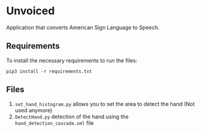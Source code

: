 # Unvoiced
Application that converts American Sign Language to Speech.


## Requirements
To install the necessary requirements to run the files:  

`pip3 install -r requirements.txt`

## Files
1. `set_hand_histogram.py` allows you to set the area to detect the hand (Not used anymore)
2. `DetectHand.py` detection of the hand using the `hand_detection_cascade.xml` file
